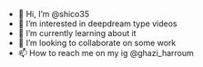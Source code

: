 - 👋 Hi, I’m @shico35
- 👀 I’m interested in deepdream type videos
- 🌱 I’m currently learning about it
- 💞️ I’m looking to collaborate on some work
- 📫 How to reach me on my ig @ghazi_harroum

<!---
shico35/shico35 is a ✨ special ✨ repository because its `README.md` (this file) appears on your GitHub profile.
You can click the Preview link to take a look at your changes.
--->
